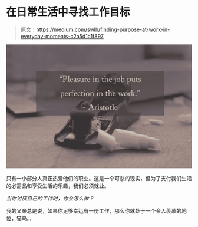 # 在日常生活中寻找工作目标

> 原文：<https://medium.com/swlh/finding-purpose-at-work-in-everyday-moments-c2a5d1c1f897>

![](img/36ff0c5235d9ba68e51a80e8d78231f4.png)

只有一小部分人真正热爱他们的职业。这是一个可悲的现实，但为了支付我们生活的必需品和享受生活的乐趣，我们必须就业。

*当你讨厌自己的工作时，你会怎么做？*

我的父亲总是说，如果你足够幸运有一份工作，那么你就处于一个令人羡慕的地位，猫鸟…